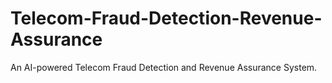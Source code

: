 # Telecom-Fraud-Detection-Revenue-Assurance
An AI-powered Telecom Fraud Detection and Revenue Assurance System.
